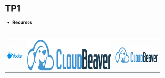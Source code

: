 # TP1

* **Recursos**
<br>
<table border="0">
  <tr valign="center">
    <td><img src="../imgs/docker.png" alt="Docker" height="50"></td>
    <td><img src="../imgs/cloudbeaver.png" alt="PostgreSQL" height="100"></td>
    <td><img src="../imgs/cloudbeaver.png" alt="Cloudbeaver" height="50"></td>
  </tr>
</table>


